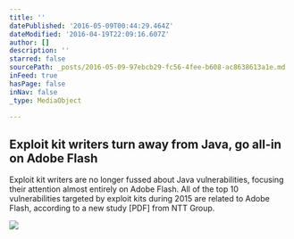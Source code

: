 ```yaml
---
title: ''
datePublished: '2016-05-09T00:44:29.464Z'
dateModified: '2016-04-19T22:09:16.607Z'
author: []
description: ''
starred: false
sourcePath: _posts/2016-05-09-97ebcb29-fc56-4fee-b608-ac8638613a1e.md
inFeed: true
hasPage: false
inNav: false
_type: MediaObject

---
```

<article style=""><h1>Exploit kit writers turn away from Java, go all-in on Adobe Flash</h1><p>Exploit kit writers are no longer fussed about Java vulnerabilities, focusing their attention almost entirely on Adobe Flash. All of the top 10 vulnerabilities targeted by exploit kits during 2015 are related to Adobe Flash, according to a new study [PDF] from NTT Group.</p><img src="https://regmedia.co.uk/2014/05/05/flash_gordon.jpg?x=1200&amp;y=794" /></article>